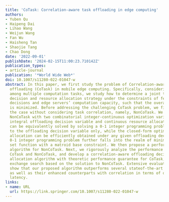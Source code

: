 ```yaml
---
title: 'CoTask: Correlation-aware task offloading in edge computing'
authors:
- Yuben Qu
- Haipeng Dai
- Lihao Wang
- Weijun Wang
- Fan Wu
- Haisheng Tan
- Shaojie Tang
- Chao Dong
date: '2022-09-01'
publishDate: '2024-02-15T11:00:23.710142Z'
publication_types:
- article-journal
publication: '*World Wide Web*'
doi: 10.1007/s11280-022-01047-w
abstract: In this paper, we first study the problem of Correlation-aware Task computation
  offloading (CoTask) in mobile edge computing. Specifically, considering the correlation
  among multiple computation tasks, we study how to determine a joint task offloading
  decision and resource allocation strategy under the constraints of feasible offloading
  decisions and edge servers’ computation capacity, such that the overall task latency
  is minimized. Before addressing the challenging CoTask problem, we first investigate
  the case without considering task correlation, namely, NonCoTask. We prove that,
  NonCoTask with two combinatorial integer-continuous optimization variables (i.e.,
  integral offloading decision variable and continuous resource allocation variable)
  can be equivalently solved by solving a 0-1 integer programming problem with respect
  to the offloading decision variable only, while the closed-form optimal resource
  allocation can be efficiently obtained under any given offloading decision. The
  0-1 integer programming problem further falls into the realm of minimizing a supermodular
  set function with a matroid base constraint. We then propose a performance-guaranteed
  algorithm for NonCoTask. Next, we rigorously analyze the performance gap between
  CoTask and NonCoTask, and develop a correlation-aware offloading decision and resource
  allocation algorithm with theoretic performance guarantee for CoTask, via a correlation-aware
  exchange search based on the solution to NonCoTask. Extensive evaluation results
  show that our proposed algorithm outperforms several stateof-the-art algorithms
  as well as their enhanced counterparts with correlation in terms of overall task
  latency.
links:
- name: URL
  url: https://link.springer.com/10.1007/s11280-022-01047-w
---
```

